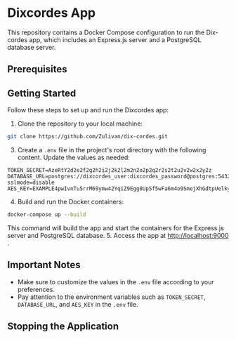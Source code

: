 # Dixcordes App

This repository contains a Docker Compose configuration to run the Dix-cordes app, which includes an Express.js server and a PostgreSQL database server.
## Prerequisites

## Getting Started

Follow these steps to set up and run the Dixcordes app: 
1. Clone the repository to your local machine:

```bash
git clone https://github.com/Zulivan/dix-cordes.git
```

3. Create a `.env` file in the project's root directory with the following content. Update the values as needed:

```dotenv
TOKEN_SECRET=AzeRtY2d2e2f2g2h2i2j2k2l2m2n2o2p2q2r2s2t2u2v2w2x2y2z
DATABASE_URL=postgres://dixcordes_user:dixcordes_password@postgres:5432/dixcordes_db?sslmode=disable
AES_KEY=EXAMPLE4pwIvnTu5rrM69ymw42YqiZ9Egg8UpSf5wFa6m4o9SmejXhGdtpUelkyK
``` 
4. Build and run the Docker containers:

```bash
docker-compose up --build
```

This command will build the app and start the containers for the Express.js server and PostgreSQL database. 
5. Access the app at [http://localhost:9000]() .
## Important Notes 
- Make sure to customize the values in the `.env` file according to your preferences. 
- Pay attention to the environment variables such as `TOKEN_SECRET`, `DATABASE_URL`, and `AES_KEY` in the `.env` file.
## Stopping the Application
